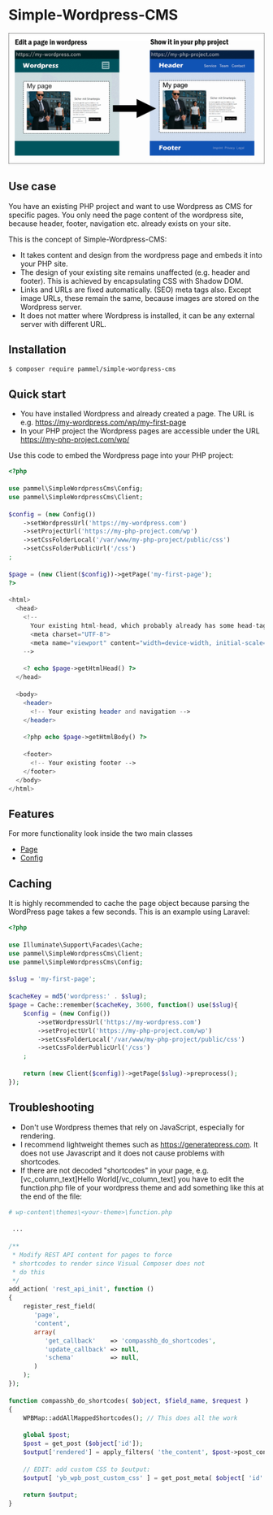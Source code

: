 # Simple-Wordpress-CMS

![alt sketch](sketch.png)

## Use case
You have an existing PHP project and want to use Wordpress as CMS for specific pages. You only need the page content of the wordpress site, because header, footer, navigation etc. already exists on your site.

This is the concept of Simple-Wordpress-CMS:
- It takes content and design from the wordpress page and embeds it into your PHP site.
- The design of your existing site remains unaffected (e.g. header and footer). This is achieved by encapsulating CSS with Shadow DOM.
- Links and URLs are fixed automatically. (SEO) meta tags also. Except image URLs, these remain the same, because images are stored on the Wordpress server.
- It does not matter where Wordpress is installed, it can be any external server with different URL.

## Installation

```console
$ composer require pammel/simple-wordpress-cms
```

## Quick start
- You have installed Wordpress and already created a page. The URL is e.g. https://my-wordpress.com/wp/my-first-page
- In your PHP project the Wordpress pages are accessible under the URL https://my-php-project.com/wp/<slug>

Use this code to embed the Wordpress page into your PHP project:

```php
<?php

use pammel\SimpleWordpressCms\Config;
use pammel\SimpleWordpressCms\Client;

$config = (new Config())
    ->setWordpressUrl('https://my-wordpress.com')
    ->setProjectUrl('https://my-php-project.com/wp')
    ->setCssFolderLocal('/var/www/my-php-project/public/css')
    ->setCssFolderPublicUrl('/css')
;

$page = (new Client($config))->getPage('my-first-page');  
?>

<html>
  <head>
    <!-- 
      Your existing html-head, which probably already has some head-tags in it. For example:
      <meta charset="UTF-8">
      <meta name="viewport" content="width=device-width, initial-scale=1, shrink-to-fit=no">
    -->
    
    <? echo $page->getHtmlHead() ?>
  </head>
 
  <body>
    <header>
      <!-- Your existing header and navigation -->
    </header>
  
    <?php echo $page->getHtmlBody() ?>

    <footer>
      <!-- Your existing footer -->
    </footer>
  </body>
</html>
```

## Features
For more functionality look inside the two main classes 
- [Page](https://github.com/pammel/simple-wordpress-cms/blob/master/src/Page.php) 
- [Config](https://github.com/pammel/simple-wordpress-cms/blob/master/src/Config.php)

## Caching
It is highly recommended to cache the page object because parsing the WordPress page takes a few seconds. This is an example using Laravel:

```php
<?php

use Illuminate\Support\Facades\Cache;
use pammel\SimpleWordpressCms\Client;
use pammel\SimpleWordpressCms\Config;

$slug = 'my-first-page';

$cacheKey = md5('wordpress:' . $slug);
$page = Cache::remember($cacheKey, 3600, function() use($slug){
    $config = (new Config())
        ->setWordpressUrl('https://my-wordpress.com')
        ->setProjectUrl('https://my-php-project.com/wp')
        ->setCssFolderLocal('/var/www/my-php-project/public/css')
        ->setCssFolderPublicUrl('/css')
    ;

    return (new Client($config))->getPage($slug)->preprocess();
});

```

## Troubleshooting
- Don't use Wordpress themes that rely on JavaScript, especially for rendering.
- I recommend lightweight themes such as https://generatepress.com. It does not use Javascript and it does not cause problems with shortcodes.
- If there are not decoded "shortcodes" in your page, e.g. [vc_column_text]Hello World[/vc_column_text] you have to edit the function.php file of your wordpress theme and add something like this at the end of the file:
```php
# wp-content\themes\<your-theme>\function.php
 
 ...
 
/**
 * Modify REST API content for pages to force
 * shortcodes to render since Visual Composer does not
 * do this
 */
add_action( 'rest_api_init', function ()
{
    register_rest_field(
       'page',
       'content',
       array(
          'get_callback'    => 'compasshb_do_shortcodes',
          'update_callback' => null,
          'schema'          => null,
       )
    );
});

function compasshb_do_shortcodes( $object, $field_name, $request )
{
    WPBMap::addAllMappedShortcodes(); // This does all the work

    global $post;
    $post = get_post ($object['id']);
    $output['rendered'] = apply_filters( 'the_content', $post->post_content );

    // EDIT: add custom CSS to $output:
    $output[ 'yb_wpb_post_custom_css' ] = get_post_meta( $object[ 'id' ], '_wpb_post_custom_css', true);

    return $output;
}
```
